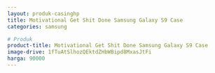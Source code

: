 ```yaml
---
layout: produk-casinghp
title: Motivational Get Shit Done Samsung Galaxy S9 Case
categories: samsung

# Produk
product-title: Motivational Get Shit Done Samsung Galaxy S9 Case
image-drive: 1fTuAtSlhozQEktdZHbWBipd8MxasJtFi
harga: 90000
---
```

